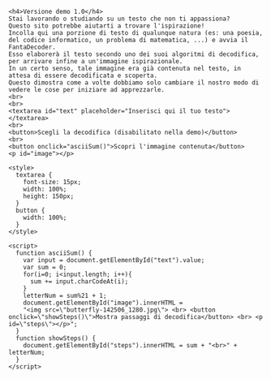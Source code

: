 <html>
  <body>
    
    <h4>Versione demo 1.0</h4>
    Stai lavorando o studiando su un testo che non ti appassiona? 
    Questo sito potrebbe aiutarti a trovare l'ispirazione!
    Incolla qui una porzione di testo di qualunque natura (es: una poesia, del codice informatico, un problema di matematica, ...) e avvia il FantaDecoder. 
    Esso elaborerà il testo secondo uno dei suoi algoritmi di decodifica, per arrivare infine a un'immagine ispirazionale. 
    In un certo senso, tale immagine era già contenuta nel testo, in attesa di essere decodificata e scoperta. 
    Questo dimostra come a volte dobbiamo solo cambiare il nostro modo di vedere le cose per iniziare ad apprezzarle.
    <br>
    <br>
    <textarea id="text" placeholder="Inserisci qui il tuo testo"></textarea>
    <br>
    <button>Scegli la decodifica (disabilitato nella demo)</button>
    <br>
    <button onclick="asciiSum()">Scopri l'immagine contenuta</button>
    <p id="image"></p>
    
    <style>
      textarea {
        font-size: 15px;
        width: 100%;
        height: 150px;
      }
      button {
        width: 100%;
      }
    </style>

    <script>
      function asciiSum() {
        var input = document.getElementById("text").value;
        var sum = 0;
        for(i=0; i<input.length; i++){
          sum += input.charCodeAt(i);
        }
        letterNum = sum%21 + 1;
        document.getElementById("image").innerHTML = 
        "<img src=\"butterfly-142506_1280.jpg\"> <br> <button onclick=\"showSteps()\">Mostra passaggi di decodifica</button> <br> <p id=\"steps\"></p>";
      }
      function showSteps() {
        document.getElementById("steps").innerHTML = sum + "<br>" + letterNum;
      }
    </script>

  </body>
</html>
